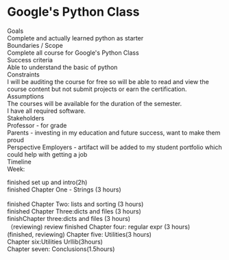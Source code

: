 # Google's Python Class
Goals<br/>
Complete and actually learned python as starter<br/>
Boundaries / Scope<br/>
Complete all course for Google's Python Class<br/>
Success criteria<br/>
Able to understand the basic of python<br/>
Constraints<br/>
I will be auditing the course for free so will be able to read and view the course content but not submit projects or earn the certification.<br/>
Assumptions<br/>
The courses will be available for the duration of the semester.<br/>
I have all required software.<br/>
Stakeholders<br/>
Professor - for grade<br/>
Parents - investing in my education and future success, want to make them proud<br/>
Perspective Employers - artifact will be added to my student portfolio which could help with getting a job<br/>
Timeline<br/>
Week: <br/>

finished  set up and intro(2h)<br/>
finished Chapter One - Strings (3 hours)<br/>  
finished Chapter Two: lists and sorting (3 hours)<br/>
finished Chapter Three:dicts and files (3 hours)<br/>
finishChapter three:dicts and files (3 hours)<br/>
（reviewing) review finished
Chapter four: regular expr (3 hours)<br/> (finished, reviewing)
Chapter five: Utilities(3 hours)<br/>
Chapter six:Utilities Urllib(3hours) <br/>
Chapter seven: Conclusions(1.5hours)<br/>
